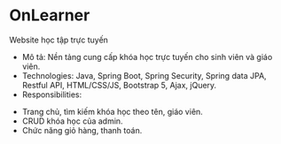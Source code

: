 # OnLearner
Website học tập trực tuyến
- Mô tả: Nền tảng cung cấp khóa học trực tuyến cho sinh viên và giáo viên.
- Technologies: Java, Spring Boot, Spring Security, Spring data JPA, Restful API, HTML/CSS/JS, Bootstrap 5, Ajax, jQuery.
- Responsibilities: 
+ Trang chủ, tìm kiếm khóa học theo tên, giáo viên.
+ CRUD khóa học của admin.
+ Chức năng giỏ hàng, thanh toán.
